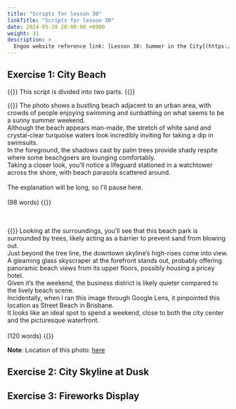 ```yaml
---
title: "Scripts for lesson 30"
linkTitle: "Scripts for lesson 30"
date: 2024-05-28 20:00:00 +0900
weight: 31
description: >
  Engoo website reference link: [Lesson 30: Summer in the City](https://engoo.com/app/lessons/describing-pictures-intermediate-describing-pictures-summer-in-the-city/gtpQZjRlEeeVe8M7REdiMg?category_id=P_HriMOnEeifo0O-yMP42w&course_id=ZZasjsOnEeiHZVOMC0VfdA)
---
```


## Exercise 1: City Beach

{{<alert>}}
This script is divided into two parts.
{{</alert>}}

{{<card header="**1st script**">}}
The photo shows a bustling beach adjacent to an urban area, with crowds of people enjoying swimming and sunbathing on what seems to be a sunny summer weekend.<br/>
Although the beach appears man-made, the stretch of white sand and crystal-clear turquoise waters look incredibly inviting for taking a dip in swimsuits.<br/>
In the foreground, the shadows cast by palm trees provide shady respite where some beachgoers are lounging comfortably.<br/>
Taking a closer look, you'll notice a lifeguard stationed in a watchtower across the shore, with beach parasols scattered around.<br/>
<br/>
The explanation will be long, so I'll pause here.<br/>
<br/>
(98 words)
{{</card>}}

　

{{<card header="**2nd script**">}}
Looking at the surroundings, you’ll see that this beach park is surrounded by trees, likely acting as a barrier to prevent sand from blowing out. <br/>
Just beyond the tree line, the downtown skyline’s high-rises come into view.<br/>
A gleaming glass skyscraper at the forefront stands out, probably offering panoramic beach views from its upper floors, possibly housing a pricey hotel.<br/>
Given it’s the weekend, the business district is likely quieter compared to the lively beach scene.<br/>
Incidentally, when I ran this image through Google Lens, it pinpointed this location as Street Beach in Brisbane.<br/>
It looks like an ideal spot to spend a weekend, close to both the city center and the picturesque waterfront.<br/>
<br/>
(120 words)
{{</card>}}
　

**Note**: Location of this photo: [here](https://www.google.com/maps/@-27.4784963,153.0233582,3a,75y,2.14h,87.31t/data=!3m6!1e1!3m4!1st33cjsF6CeRFUw-5L3zXaA!2e0!7i16384!8i8192?hl=ja&entry=ttu)

## Exercise 2: City Skyline at Dusk


## Exercise 3: Fireworks Display

